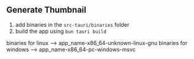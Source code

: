 ## Generate Thumbnail

1. add binaries in the ```src-tauri/binaries``` folder
2. build the app using ```bun tauri build```

binaries for linux --> app_name-x86_64-unknown-linux-gnu
binaries for windows --> app_name-x86_64-pc-windows-msvc
